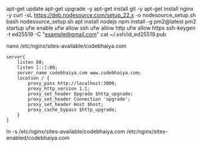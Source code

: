 apt-get update
apt-get upgrade -y
apt-get install git -y
apt-get install nginx -y
curl -sL https://deb.nodesource.com/setup_22.x -o nodesource_setup.sh
bash nodesource_setup.sh
apt install nodejs
npm install -g pm2@latest
pm2 startup
ufw enable
ufw allow ssh
ufw allow http
ufw allow https
ssh-keygen -t ed25519 -C "example@gmail.com"
cat ~/.ssh/id_ed25519.pub

nano /etc/nginx/sites-available/codebhaiya.com

```
server{
    listen 80;
    listen [::]:80;
    server_name codebhaiya.com www.codebhaiya.com;
    location / {
        proxy_pass http://localhost:3000;
        proxy_http_version 1.1;
        proxy_set_header Upgrade $http_upgrade;
        proxy_set_header Connection 'upgrade';
        proxy_set_header Host $host;
        proxy_cache_bypass $http_upgrade;
    }
}
```
ln -s /etc/nginx/sites-available/codebhaiya.com /etc/nginx/sites-enabled/codebhaiya.com